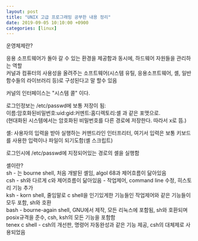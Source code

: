 ```yaml
---
layout: post
title: "UNIX 고급 프로그래밍 공부한 내용 정리"
date: 2019-09-05 10:10:00 +0900
categories: [linux]
---
```


운영체제란?

응용 소프트웨어가 돌아 갈 수 있는 환경을 제공함과 동시에, 하드웨어 자원들을 관리하는 역할  
커널과 컴퓨터의 사용성을 올려주는 소프트웨어(시스템 유틸, 응용소프트웨어, 셸, 일반 함수들의 라이브러리 등)로 구성된다고 말 할수 있음

커널의 인터페이스는 "시스템 콜" 이다.

로그인정보는 /etc/passwd에 보통 저장이 됨:  
이름:암호화된비밀번호:uid:gid:커멘트:홈디렉토리:셸 과 같은 포맷으로.  
(현대화된 시스템에서는 암호화된 비밀번호를 다른 경로에 저장한다. 따라서 x로 뜸.)

셸: 사용자의 입력을 받아 실행하는 커맨드라인 인터프리터, 여기서 입력은 보통 키보드를 사용한 입력이나 파일이 되기도함(셸 스크립트)

로그인시에 /etc/passwd에 지정되어있는 경로의 셸을 실행함

셸이란?  
sh - 는 bourne shell, 처음 개발된 셸임, algol 68과 제어흐름이 닮아있음  
csh - sh와 다르게 c와 제어흐름이 닮아있음 - 작업제어, command line 수정, 히스토리 기능 추가  
ksh - korn shell, 줄임말로 c shell을 인기있게한 기능들인 작업제어와 같은 기능들이 모두 포함, sh와 호환  
bash - bourne-again shell, GNU에서 제작, 모든 리눅스에 포함됨, sh와 호환되며 posix규격을 준수, csh, ksh의 모든 기능을 포함함  
tenex c shell - csh의 개선판, 명령어 자동완성과 같은 기능 제공, csh의 대체제로 사용되었음
